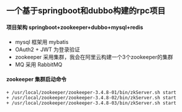 ## 一个基于springboot和dubbo构建的rpc项目
#### 项目架构 springboot+zookeeper+dubbo+mysql+redis 
+ mysql 框架用 mybatis 
+ OAuth2 + JWT 为登录验证 
+ zookeeper 采用集群，我会在阿里云构建一个3个zookeeper的集群 
+ MQ 采用 RabbitMQ

#### zookeeper 集群启动命令
```
+ /usr/local/zookeeper/zookeeper-3.4.8-01/bin/zkServer.sh start
+ /usr/local/zookeeper/zookeeper-3.4.8-02/bin/zkServer.sh start
+ /usr/local/zookeeper/zookeeper-3.4.8-03/bin/zkServer.sh start
```
